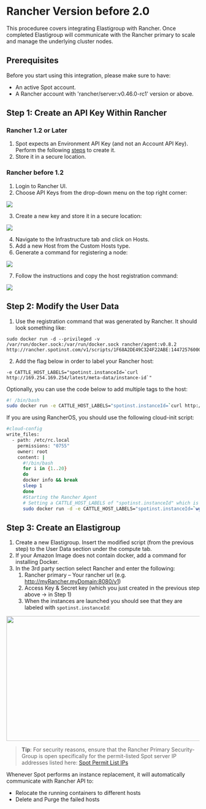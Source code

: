 # Rancher Version before 2.0

This proceduree covers integrating Elastigroup with Rancher. Once completed Elastigroup will communicate with the Rancher primary to scale and manage the underlying cluster nodes.

## Prerequisites

Before you start using this integration, please make sure to have:

- An active Spot account.
- A Rancher account with 'rancher/server:v0.46.0-rc1' version or above.

## Step 1: Create an API Key Within Rancher

### Rancher 1.2 or Later

1. Spot expects an Environment API Key (and not an Account API Key). Perform the following [steps](https://rancher.com/docs/rancher/v1.3/en/api/v2-beta/api-keys/#environment-api-keys) to create it.
2. Store it in a secure location.

### Rancher before 1.2

1. Login to Rancher UI.
2. Choose API Keys from the drop-down menu on the top right corner:

<img src="/elastigroup/_media/rancher-before-20-01.png" />

3. Create a new key and store it in a secure location:

<img src="/elastigroup/_media/rancher-before-20-02.png" />

4. Navigate to the Infrastructure tab and click on Hosts.
5. Add a new Host from the Custom Hosts type.
6. Generate a command for registering a node:

<img src="/elastigroup/_media/rancher-before-20-03.png" />

7. Follow the instructions and copy the host registration command:

<img src="/elastigroup/_media/rancher-before-20-04.png" />

## Step 2: Modify the User Data

1. Use the registration command that was generated by Rancher. It should look something like:

```
sudo docker run -d --privileged -v /var/run/docker.sock:/var/run/docker.sock rancher/agent:v0.8.2 http://rancher.spotinst.com/v1/scripts/1F68A2DE49C324F22ABE:1447257600000:v4W9vNzpG3GYr0mF6o4
```

2. Add the flag below in order to label your Rancher host:

```
-e CATTLE_HOST_LABELS="spotinst.instanceId=`curl http://169.254.169.254/latest/meta-data/instance-id`"
```

Optionally, you can use the code below to add multiple tags to the host:

```bash
#! /bin/bash
sudo docker run -e CATTLE_HOST_LABELS="spotinst.instanceId=`curl http://169.254.169.254/latest/meta-data/instance-id`&tagkey=name&tagkey2=names" -d --privileged -v /var/run/docker.sock:/var/run/docker.sock rancher/agent:v0.8.2 http://rancher.domain.com:8080/v1/scripts/[token]
```

If you are using RancherOS, you should use the following cloud-init script:

```bash
#cloud-config
write_files:
  - path: /etc/rc.local
    permissions: "0755"
    owner: root
    content: |
      #!/bin/bash
      for i in {1..20}
      do
      docker info && break
      sleep 1
      done
      #Starting the Rancher Agent
      # Setting a CATTLE_HOST_LABELS of "spotinst.instanceId" which is REQUIRED for the Spot integration to work.
      sudo docker run -d -e CATTLE_HOST_LABELS="spotinst.instanceId=`wget -qO- http://169.254.169.254/latest/meta-data/instance-id`" --privileged -v /var/run/docker.sock:/var/run/docker.sock rancher/agent:v0.8.2 http://rancher.domain.com:8080/v1/scripts/[token]
```

## Step 3: Create an Elastigroup

1. Create a new Elastigroup. Insert the modified script (from the previous step) to the User Data section under the compute tab.
2. If your Amazon Image does not contain docker, add a command for installing Docker.
3. In the 3rd party section select Rancher and enter the following:
   1. Rancher primary – Your rancher url (e.g. http://myRancher.myDomain:8080/v1)
   2. Access Key & Secret key (which you just created in the previous step above -> in Step 1)
   3. When the instances are launched you should see that they are labeled with `spotinst.instanceId`:

<img src="/elastigroup/_media/rancher-before-20-05.png" width="600" height="326" />

> **Tip**: For security reasons, ensure that the Rancher Primary Security-Group is open specifically for the permit-listed Spot server IP addresses listed here: [Spot Permit List IPs](administration/api/whitelist-ips)

Whenever Spot performs an instance replacement, it will automatically communicate with Rancher API to:

- Relocate the running containers to different hosts
- Delete and Purge the failed hosts
